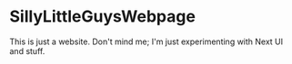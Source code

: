 # SillyLittleGuysWebpage
This is just a website. Don't mind me; I'm just experimenting with Next UI and stuff.
